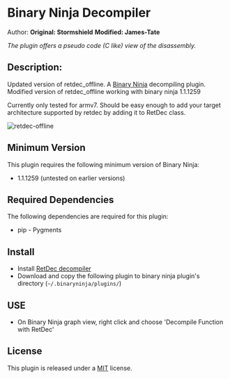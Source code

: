 # Binary Ninja Decompiler
Author: **Original: Stormshield** **Modified: James-Tate**

_The plugin offers a pseudo code (C like) view of the disassembly._

## Description:

Updated version of retdec_offline. A [Binary Ninja](https://binary.ninja/) decompiling plugin.
Modified version of retdec_offline working with binary ninja 1.1.1259

Currently only tested for armv7. Should be easy enough to add your target architecture supported by retdec by adding it to RetDec class.

![retdec-offline](retdec-offline.png)

## Minimum Version

This plugin requires the following minimum version of Binary Ninja:

 * 1.1.1259 (untested on earlier versions)

## Required Dependencies

The following dependencies are required for this plugin:

 * pip - Pygments

## Install

 * Install [RetDec decompiler](https://github.com/avast-tl/retdec)
 * Download and copy the following plugin to binary ninja plugin's directory (``~/.binaryninja/plugins/``)

## USE
 
 * On Binary Ninja graph view, right click and choose 'Decompile Function with RetDec'

## License

This plugin is released under a [MIT](LICENSE) license.

